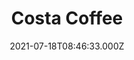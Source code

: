 ---
date: 2021-07-18T08:46:33.000Z
title: Costa Coffee
latitude: 52.33093293331722
longitude: -0.060796161152317243
category: checkin
---